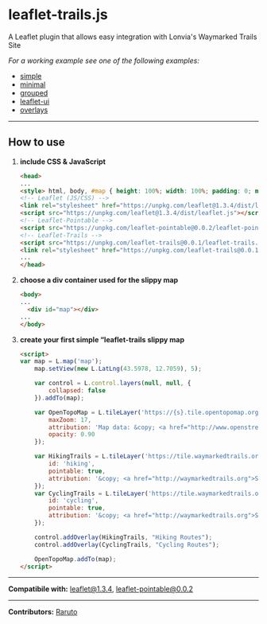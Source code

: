 # leaflet-trails.js
A Leaflet plugin that allows easy integration with Lonvia's Waymarked Trails Site

_For a working example see one of the following examples:_

- [simple](https://raruto.github.io/leaflet-trails/examples/leaflet-trails_simple.html)
- [minimal](https://raruto.github.io/leaflet-trails/examples/leaflet-trails.html)
- [grouped](https://raruto.github.io/leaflet-trails/examples/leaflet-trails_grouped.html)
- [leaflet-ui](https://raruto.github.io/leaflet-trails/examples/leaflet-trails_ui.html)
- [overlays](https://raruto.github.io/leaflet-trails/examples/leaflet-trails_overlays.html)

---

## How to use

1. **include CSS & JavaScript**
    ```html
    <head>
    ...
    <style> html, body, #map { height: 100%; width: 100%; padding: 0; margin: 0; } </style>
    <!-- Leaflet (JS/CSS) -->
    <link rel="stylesheet" href="https://unpkg.com/leaflet@1.3.4/dist/leaflet.css" />
    <script src="https://unpkg.com/leaflet@1.3.4/dist/leaflet.js"></script>
    <!-- Leaflet-Pointable -->
    <script src="https://unpkg.com/leaflet-pointable@0.0.2/leaflet-pointable.js"></script>
    <!-- Leaflet-Trails -->
    <script src="https://unpkg.com/leaflet-trails@0.0.1/leaflet-trails.js"></script>
    <link rel="stylesheet" href="https://unpkg.com/leaflet-trails@0.0.1/leaflet-trails.css">
    ...
    </head>
    ```
2. **choose a div container used for the slippy map**
    ```html
    <body>
    ...
	  <div id="map"></div>
    ...
    </body>
    ```
3. **create your first simple “leaflet-trails slippy map**
    ```html
    <script>
    var map = L.map('map');
		map.setView(new L.LatLng(43.5978, 12.7059), 5);

		var control = L.control.layers(null, null, {
			collapsed: false
		}).addTo(map);

		var OpenTopoMap = L.tileLayer('https://{s}.tile.opentopomap.org/{z}/{x}/{y}.png', {
			maxZoom: 17,
			attribution: 'Map data: &copy; <a href="http://www.openstreetmap.org/copyright">OpenStreetMap</a>, <a href="http://viewfinderpanoramas.org">SRTM</a> | Map style: &copy; <a href="https://opentopomap.org">OpenTopoMap</a> (<a href="https://creativecommons.org/licenses/by-sa/3.0/">CC-BY-SA</a>)',
			opacity: 0.90
		});

		var HikingTrails = L.tileLayer('https://tile.waymarkedtrails.org/{id}/{z}/{x}/{y}.png', {
			id: 'hiking',
			pointable: true,
			attribution: '&copy; <a href="http://waymarkedtrails.org">Sarah Hoffmann</a> (<a href="https://creativecommons.org/licenses/by-sa/3.0/">CC-BY-SA</a>)',
		});
		var CyclingTrails = L.tileLayer('https://tile.waymarkedtrails.org/{id}/{z}/{x}/{y}.png', {
			id: 'cycling',
			pointable: true,
			attribution: '&copy; <a href="http://waymarkedtrails.org">Sarah Hoffmann</a> (<a href="https://creativecommons.org/licenses/by-sa/3.0/">CC-BY-SA</a>)',
		});

		control.addOverlay(HikingTrails, "Hiking Routes");
		control.addOverlay(CyclingTrails, "Cycling Routes");

		OpenTopoMap.addTo(map);
    </script>
    ```

---

**Compatibile with:** leaflet@1.3.4, leaflet-pointable@0.0.2

---

**Contributors:** [Raruto](https://github.com/Raruto/leaflet-trails)
